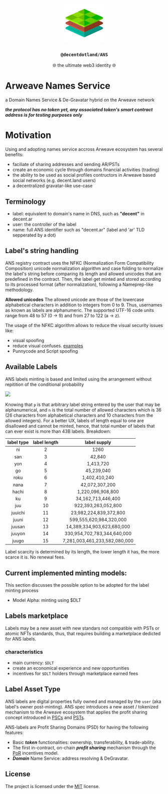<p align="center">
  <a href="https://decent.land">
    <img src="./img/logo25.png" height="124">
  </a>
  <h3 align="center"><code>@decentdotland/ANS</code></h3>
  <p align="center">🌐 the ultimate web3 identity 🌐</p>
</p>
   
# Arweave Names Service

a Domain Names Service & De-Gravatar hybrid on the Arweave network

**_the protocol has no token yet, any associated token's smart contract address is for testing purposes only_**

# Motivation

Using and adopting names service accross Arweave ecosystem has several benefits:
- faciliate of sharing addresses and sending AR/PSTs
- create an economic cycle through domains financial activities (trading)
- the ability to be used as social profiles contructors in Arweave based social networks (e.g. decent.land users)
- a decentralized gravatar-like use-case


## Terminology

- label: equivalent to domain's name in DNS, such as **"decent"** in decent.ar
- user: the controller of the label
- name: full ANS identifier such as "decent.ar" (label and 'ar' TLD sepperated by a dot)

## Label's string handling

ANS registry contract uses the NFKC (Normalization Form Compatibility Composition) unicode normalization algorithm and case folding to normalize the label's string before comparing its length and allowed unicodes that are predefined in the contract. Then, the label get minted and stored according to its processed format (after normalization), following a Nameprep-like methodology. 

**Allowed unicodes**
The allowed unicode are those of the lowercase alphabetical characters in addition to integers from 0 to 9. Thus, usernames as known as labels are alphanumeric.
The supported UTF-16 code units range from 48 to 57 (0 -> 9) and from 27 to 122 (a -> z).

The usage of the NFKC algorithm allows to reduce the visual security issues like:
- visual spoofing
- reduce visual confuses. [examples](https://util.unicode.org/UnicodeJsps/confusables.jsp)
- Punnycode and Script spoofing

## Available Labels
ANS labels minting is based and limited using the arrangement without repitition of the conditional probability
 
<img src="https://render.githubusercontent.com/render/math?math=%5CHuge%20A_n%5Ep%20%3D%20%7Bn!%7D%2F%7B(n-p)!%7D">

Knowing that `p` is that arbitrary label string entered by the user that may be alphanumerical, and `n` is the total number of allowed characters which is 36 (26 characters from alphabetical characters and 10 characters from the allowed integers).
For a better UX, labels of length equal to one are disallowed and cannot be minted, hence, that total number of labels that can ever exist is more than 43B labels. Breakdown:

| label type  |  label length  | label supply  | 
| :-----------: | :-----------: |:-------------:| 
| ni            | 2             | 1260          | 
| san           | 3             | 42,840        | 
| yon           | 4             | 1,413,720     |
| go            | 5             | 45,239,040    | 
| roku          | 6             | 1,402,410,240 | 
| nana          | 7             | 42,072,307,200|
| hachi         | 8             | 1,220,096,908,800 |
| ku            | 9             | 34,162,713,446,400 |
| juu           | 10            | 922,393,263,052,800 |
| juuichi       | 11            | 23,982,224,839,372,800 |
| juuni         | 12            | 599,555,620,984,320,000 |
| juusan        | 13            | 14,389,334,903,623,680,000 |
| juuyon        | 14            | 330,954,702,783,344,640,000 |
| juugo         | 15            | 7,281,003,461,233,582,080,000 |

Label scarcity is determined by its length, the lower length it has, the more scarce it is. No renewal fees.

## Current implemented minting models:
This section discusses the possible option to be adopted for the label minting process
-  Model Alpha: minting using $DLT


## Labels marketplace


Labels may be a new asset with new standars not compatible with PSTs or atomic NFTs standards, thus, that requires building a marketplace dedicted for ANS labels.

### characteristics
- main currency: `$DLT`
- create an economical experience and new opportunities
- incentives for `$DLT` holders through marketplace earned fees

## Label Asset Type
ANS labels are digital properties fully owned and managed by the `user` (aka label's owner post-minting). ANS spec introduces a new asset / tokenized mechanism to the Arweave ecosystem that applies the profit sharing concept introduced in [PSCs](https://coinmarketcap.com/alexandria/article/profit-sharing-communities-a-deep-dive-by-arweave) and [PSTs](https://arweave.medium.com/profit-sharing-tokens-a-new-incentivization-mechanism-for-an-open-web-1f2532411d6e).

ANS-labels are Profit Sharing Domains (PSD) for having the following features:
- Basic ***token*** functionalities: ownership, transferability, & trade-ability.
- The first in-contract, on-chain ***profit sharing*** mechanism through the [PoR](https://github.com/decentldotland/ANS/tree/main/incentives) incentives model.
- ***Domain*** Name Service: address resolving & DeGravatar.

## License
The project is licensed under the [MIT](https://github.com/decentldotland/ANS/blob/main/LICENSE) license.

